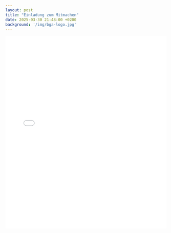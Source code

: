 ```yaml
---
layout: post
title: "Einladung zum Mitmachen"
date: 2025-03-30 21:48:00 +0200
background: '/img/bga-logo.jpg'
---
```


<iframe src="/pdf/BgA_Einladung.pdf" width="100%" height="600px" style="border: none;">
    <p>Ihr Browser unterstützt keine eingebetteten PDFs. Sie können das PDF <a href="/pdf/BgA_Einladung.pdf">hier herunterladen</a>.</p>
</iframe>
